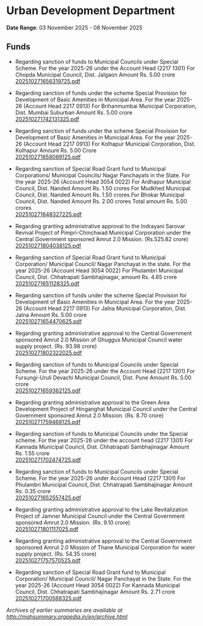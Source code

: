 # Urban Development Department

**Date Range**: 03 November 2025 - 08 November 2025


## Funds
- Regarding sanction of funds to Municipal Councils under Special Scheme. For the year 2025-26 under the Account Head (2217 1301) For Chopda Municipal Council, Dist. Jalgaon Amount Rs. 5.00 crore\
  [202510271656319725.pdf](https://gr.maharashtra.gov.in/Site/Upload/Government%20Resolutions/English/202510271656319725.pdf)

- Regarding sanction of funds under the scheme Special Provision for Development of Basic Amenities in Municipal Area. For the year 2025-26 (Account Head 2217 0913) For Brihanmumbai Municipal Corporation, Dist. Mumbai Suburban Amount Rs. 5.00 crore\
  [202510271742131325.pdf](https://gr.maharashtra.gov.in/Site/Upload/Government%20Resolutions/English/202510271742131325.pdf)

- Regarding sanction of funds under the scheme Special Provision for Development of Basic Amenities in Municipal Area. For the year 2025-26 (Account Head 2217 0913) For Kolhapur Municipal Corporation, Dist. Kolhapur Amount Rs. 5.00 Crore\
  [202510271658089125.pdf](https://gr.maharashtra.gov.in/Site/Upload/Government%20Resolutions/English/202510271658089125.pdf)

- Regarding sanction of Special Road Grant fund to Municipal Corporations/ Municipal Councils/ Nagar Panchayats in the State. For the year 2025-26 (Account Head 3054 0022) For Ardhapur Municipal Council, Dist. Nanded Amount Rs. 1.50 crores For Mudkhed Municipal Council, Dist. Nanded Amount Rs. 1.50 crores For Bhokar Municipal Council, Dist. Nanded Amount Rs. 2.00 crores Total amount Rs. 5.00 crores\
  [202510271648327225.pdf](https://gr.maharashtra.gov.in/Site/Upload/Government%20Resolutions/English/202510271648327225.pdf)

- Regarding granting administrative approval to the Indrayani Sarovar Revival Project of Pimpri-Chinchwad Municipal Corporation under the Central Government sponsored Amrut 2.0 Mission. (Rs.525.82 crore)\
  [202510271804038125.pdf](https://gr.maharashtra.gov.in/Site/Upload/Government%20Resolutions/English/202510271804038125.pdf)

- Regarding sanction of Special Road Grant fund to Municipal Corporation/ Municipal Council/ Nagar Panchayat in the state. For the year 2025-26 (Account Head 3054 0022) For Phulambri Municipal Council, Dist. Chhatrapati Sambhajinagar, amount Rs. 4.65 crore\
  [202510271651128325.pdf](https://gr.maharashtra.gov.in/Site/Upload/Government%20Resolutions/English/202510271651128325.pdf)

- Regarding sanction of funds under the scheme Special Provision for Development of Basic Amenities in Municipal Area. For the year 2025-26 (Account Head 2217 0913) For Jalna Municipal Corporation, Dist. Jalna Amount Rs. 5.00 crore\
  [202510271654470625.pdf](https://gr.maharashtra.gov.in/Site/Upload/Government%20Resolutions/English/202510271654470625.pdf)

- Regarding granting administrative approval to the Central Government sponsored Amrut 2.0 Mission of Ghuggus Municipal Council water supply project. (Rs. 93.98 crore)\
  [202510271802322025.pdf](https://gr.maharashtra.gov.in/Site/Upload/Government%20Resolutions/English/202510271802322025.pdf)

- Regarding sanction of funds to Municipal Councils under Special Scheme. For the year 2025-26 under the Account Head (2217 1301) For Fursungi-Uruli Devachi Municipal Council, Dist. Pune Amount Rs. 5.00 crore\
  [202510271659362125.pdf](https://gr.maharashtra.gov.in/Site/Upload/Government%20Resolutions/English/202510271659362125.pdf)

- Regarding granting administrative approval to the Green Area Development Project of Hinganghat Municipal Council under the Central Government sponsored Amrut 2.0 Mission. (Rs. 8.70 crore)\
  [202510271759468125.pdf](https://gr.maharashtra.gov.in/Site/Upload/Government%20Resolutions/English/202510271759468125.pdf)

- Regarding sanction of funds to Municipal Councils under the Special scheme. For the year 2025-26 under the account head (2217 1301) For Kannada Municipal Council, Dist. Chhatrapati Sambhajinagar Amount Rs. 1.55 crore\
  [202510271702474725.pdf](https://gr.maharashtra.gov.in/Site/Upload/Government%20Resolutions/English/202510271702474725.pdf)

- Regarding sanction of funds to Municipal Councils under Special Scheme. For the year 2025-26 under Account Head (2217 1301) For Phulambri Municipal Council, Dist. Chhatrapati Sambhajinagar Amount Rs. 0.35 crore\
  [202510271652557425.pdf](https://gr.maharashtra.gov.in/Site/Upload/Government%20Resolutions/English/202510271652557425.pdf)

- Regarding granting administrative approval to the Lake Revitalization Project of Jamner Municipal Council under the Central Government sponsored Amrut 2.0 Mission. (Rs. 9.10 crore)\
  [202510271801117025.pdf](https://gr.maharashtra.gov.in/Site/Upload/Government%20Resolutions/English/202510271801117025.pdf)

- Regarding granting administrative approval to the Central Government sponsored Amrut 2.0 Mission of Thane Municipal Corporation for water supply project. (Rs. 54.35 crore)\
  [202510271757570525.pdf](https://gr.maharashtra.gov.in/Site/Upload/Government%20Resolutions/English/202510271757570525.pdf)

- Regarding sanction of Special Road Grant fund to Municipal Corporation/ Municipal Council/ Nagar Panchayat in the State. For the year 2025-26 (Account Head 3054 0022) For Kannada Municipal Council, Dist. Chhatrapati Sambhajinagar Amount Rs. 2.71 crore\
  [202510271700588325.pdf](https://gr.maharashtra.gov.in/Site/Upload/Government%20Resolutions/English/202510271700588325.pdf)


*Archives of earlier summaries are available at http://mahsummary.orgpedia.in/en/archive.html*